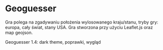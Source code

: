 # Geoguesser

Gra polega na zgadywaniu położenia wylosowanego kraju/stanu, tryby gry: europa, cały świat, stany USA. Gra stworzona przy użyciu Leaflet.js oraz map geojson.

Geoguesser 1.4: dark theme, poprawki, wygląd
